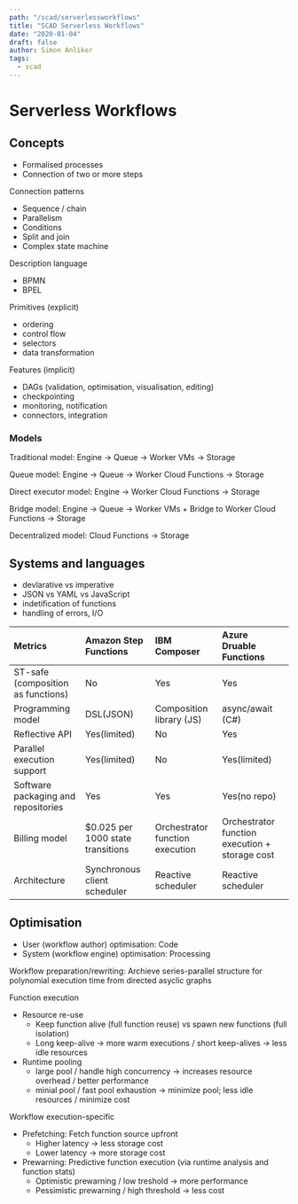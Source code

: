 ```yaml
---
path: "/scad/serverlessworkflows"
title: "SCAD Serverless Workflows"
date: "2020-01-04"
draft: false
author: Simon Anliker
tags:
  - scad
---
```


# Serverless Workflows

## Concepts

- Formalised processes
- Connection of two or more steps

Connection patterns
- Sequence / chain
- Parallelism
- Conditions
- Split and join
- Complex state machine

Description language
- BPMN
- BPEL

Primitives (explicit)
- ordering
- control flow
- selectors
- data transformation

Features (implicit)
- DAGs (validation, optimisation, visualisation, editing)
- checkpointing
- monitoring, notification
- connectors, integration


### Models

Traditional model: Engine -> Queue -> Worker VMs -> Storage

Queue model: Engine -> Queue -> Worker Cloud Functions -> Storage

Direct executor model: Engine -> Worker Cloud Functions -> Storage

Bridge model: Engine -> Queue -> Worker VMs + Bridge to Worker Cloud Functions -> Storage

Decentralized model: Cloud Functions -> Storage


## Systems and languages

- devlarative vs imperative
- JSON vs YAML vs JavaScript
- indetification of functions
- handling of errors, I/O

|Metrics|Amazon Step Functions|IBM Composer|Azure Druable Functions|
|:---|:---|:---|:---|
|ST-safe (composition as functions)|No|Yes|Yes|
|Programming model|DSL(JSON)|Composition library (JS)|async/await (C#)|
|Reflective API|Yes(limited)|No|Yes|
|Parallel execution support|Yes(limited)|No|Yes(limited)|
|Software packaging and repositories|Yes|Yes|Yes(no repo)|
|Billing model|$0.025 per 1000 state transitions|Orchestrator function execution|Orchestrator function execution + storage cost|
|Architecture|Synchronous client scheduler|Reactive scheduler|Reactive scheduler|

## Optimisation

- User (workflow author) optimisation: Code
- System (workflow engine) optimisation: Processing

Workflow preparation/rewriting: Archieve series-parallel structure for polynomial execution time from directed asyclic graphs

Function execution
- Resource re-use 
    - Keep function alive (full function reuse) vs spawn new functions (full isolation)
    - Long keep-alive -> more warm executions / short keep-alives -> less idle resources
- Runtime pooling
    - large pool / handle high concurrency -> increases resource overhead / better performance
    - minial pool / fast pool exhaustion -> minimize pool; less idle resources / minimize cost


Workflow execution-specific
- Prefetching: Fetch function source upfront
    - Higher latency -> less storage cost
    - Lower latency -> more storage cost
- Prewarning: Predictive function execution (via runtime analysis and function stats)
    - Optimistic prewarning / low treshold -> more performance
    - Pessimistic prewarning / high threshold -> less cost













